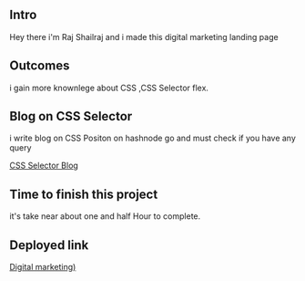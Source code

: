 ## Intro

Hey there i'm Raj Shailraj and i made this digital marketing landing page

## Outcomes

i gain more knownlege about CSS ,CSS Selector flex.

## Blog on CSS Selector

i write blog on CSS Positon on hashnode go and must check if you have any query

[CSS Selector Blog](https://shailraj24.hashnode.dev/the-css-positions-with-example)


## Time to finish this project

it's take near about one and half Hour to complete.

## Deployed link

[Digital marketing)](digital-marketing-landingg-page.netlify.app)